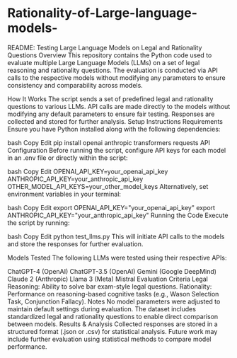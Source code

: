 # Rationality-of-Large-language-models-
README: Testing Large Language Models on Legal and Rationality Questions
Overview
This repository contains the Python code used to evaluate multiple Large Language Models (LLMs) on a set of legal reasoning and rationality questions. The evaluation is conducted via API calls to the respective models without modifying any parameters to ensure consistency and comparability across models.

How It Works
The script sends a set of predefined legal and rationality questions to various LLMs.
API calls are made directly to the models without modifying any default parameters to ensure fair testing.
Responses are collected and stored for further analysis.
Setup Instructions
Requirements
Ensure you have Python installed along with the following dependencies:

bash
Copy
Edit
pip install openai anthropic transformers requests
API Configuration
Before running the script, configure API keys for each model in an .env file or directly within the script:

bash
Copy
Edit
OPENAI_API_KEY=your_openai_api_key
ANTHROPIC_API_KEY=your_anthropic_api_key
OTHER_MODEL_API_KEYS=your_other_model_keys
Alternatively, set environment variables in your terminal:

bash
Copy
Edit
export OPENAI_API_KEY="your_openai_api_key"
export ANTHROPIC_API_KEY="your_anthropic_api_key"
Running the Code
Execute the script by running:

bash
Copy
Edit
python test_llms.py
This will initiate API calls to the models and store the responses for further evaluation.

Models Tested
The following LLMs were tested using their respective APIs:

ChatGPT-4 (OpenAI)
ChatGPT-3.5 (OpenAI)
Gemini (Google DeepMind)
Claude 2 (Anthropic)
Llama 3 (Meta)
Mistral
Evaluation Criteria
Legal Reasoning: Ability to solve bar exam-style legal questions.
Rationality: Performance on reasoning-based cognitive tasks (e.g., Wason Selection Task, Conjunction Fallacy).
Notes
No model parameters were adjusted to maintain default settings during evaluation.
The dataset includes standardized legal and rationality questions to enable direct comparison between models.
Results & Analysis
Collected responses are stored in a structured format (.json or .csv) for statistical analysis. Future work may include further evaluation using statistical methods to compare model performance.

